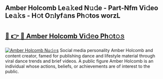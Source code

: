 ## Amber Holcomb Le𝚊𝚔ed N𝚞𝚍e - Part-Nfm Vi𝚍eo Le𝚊𝚔s - H𝚘t O𝚗lyf𝚊ns Ph𝚘tos worzL

# <h2><a href="http://hf5wvt.feru.top/?c=Amber+Holcomb">🔗 👉 🔴 Amber Holcomb Vi𝚍𝚎o Ph𝚘t𝚘𝚜</a></h2>

[![Amber Holcomb Nu𝚍𝚎s](https://i.imgur.com/0TWrTi3.gif)](http://hf5wvt.feru.top/?c=Amber+Holcomb)
Social media personality Amber Holcomb and content creator, famed for publishing dance and lifestyle material through viral dance trends and brief videos. A public figure Amber Holcomb is an individual whose actions, beliefs, or achievements are of interest to the public. 
